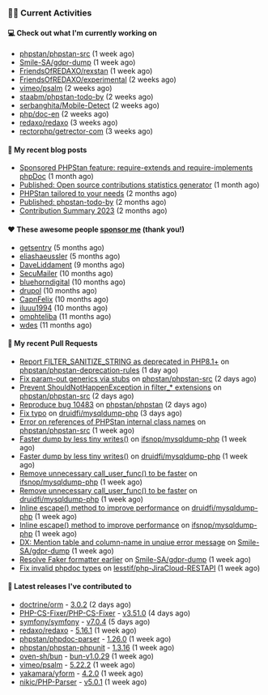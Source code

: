 ### 👨‍💻 Current Activities


#### 💻 Check out what I'm currently working on

- [phpstan/phpstan-src](https://github.com/phpstan/phpstan-src) (1 week ago)
- [Smile-SA/gdpr-dump](https://github.com/Smile-SA/gdpr-dump) (1 week ago)
- [FriendsOfREDAXO/rexstan](https://github.com/FriendsOfREDAXO/rexstan) (1 week ago)
- [FriendsOfREDAXO/experimental](https://github.com/FriendsOfREDAXO/experimental) (2 weeks ago)
- [vimeo/psalm](https://github.com/vimeo/psalm) (2 weeks ago)
- [staabm/phpstan-todo-by](https://github.com/staabm/phpstan-todo-by) (2 weeks ago)
- [serbanghita/Mobile-Detect](https://github.com/serbanghita/Mobile-Detect) (2 weeks ago)
- [php/doc-en](https://github.com/php/doc-en) (2 weeks ago)
- [redaxo/redaxo](https://github.com/redaxo/redaxo) (3 weeks ago)
- [rectorphp/getrector-com](https://github.com/rectorphp/getrector-com) (3 weeks ago)


#### 📜 My recent blog posts

- [Sponsored PHPStan feature: require-extends and require-implements phpDoc](https://staabm.github.io/2024/01/15/phpstan-require-extends-implements.html) (1 month ago)
- [Published: Open source contributions statistics generator](https://staabm.github.io/2024/01/10/oss-contribs-published.html) (1 month ago)
- [PHPStan tailored to your needs](https://staabm.github.io/2024/01/01/phpstan-customizing.html) (2 months ago)
- [Published: phpstan-todo-by](https://staabm.github.io/2023/12/17/phpstan-todo-by-published.html) (2 months ago)
- [Contribution Summary 2023](https://staabm.github.io/2023/12/07/contribution-summary-2023.html) (2 months ago)


#### ❤️ These awesome people [sponsor me](https://github.com/sponsors/staabm) (thank you!)

- [getsentry](https://github.com/getsentry) (5 months ago)
- [eliashaeussler](https://github.com/eliashaeussler) (5 months ago)
- [DaveLiddament](https://github.com/DaveLiddament) (9 months ago)
- [SecuMailer](https://github.com/SecuMailer) (10 months ago)
- [bluehorndigital](https://github.com/bluehorndigital) (10 months ago)
- [drupol](https://github.com/drupol) (10 months ago)
- [CapnFelix](https://github.com/CapnFelix) (10 months ago)
- [iluuu1994](https://github.com/iluuu1994) (10 months ago)
- [omphteliba](https://github.com/omphteliba) (11 months ago)
- [wdes](https://github.com/wdes) (11 months ago)


#### 🔨 My recent Pull Requests

- [Report FILTER_SANITIZE_STRING as deprecated in PHP8.1&#43;](https://github.com/phpstan/phpstan-deprecation-rules/pull/112) on [phpstan/phpstan-deprecation-rules](https://github.com/phpstan/phpstan-deprecation-rules) (1 day ago)
- [Fix param-out generics via stubs](https://github.com/phpstan/phpstan-src/pull/2952) on [phpstan/phpstan-src](https://github.com/phpstan/phpstan-src) (2 days ago)
- [Prevent ShouldNotHappenException in filter_* extensions](https://github.com/phpstan/phpstan-src/pull/2951) on [phpstan/phpstan-src](https://github.com/phpstan/phpstan-src) (2 days ago)
- [Reproduce bug 10483](https://github.com/phpstan/phpstan/pull/10661) on [phpstan/phpstan](https://github.com/phpstan/phpstan) (2 days ago)
- [Fix typo](https://github.com/druidfi/mysqldump-php/pull/41) on [druidfi/mysqldump-php](https://github.com/druidfi/mysqldump-php) (3 days ago)
- [Error on references of PHPStan internal class names](https://github.com/phpstan/phpstan-src/pull/2932) on [phpstan/phpstan-src](https://github.com/phpstan/phpstan-src) (1 week ago)
- [Faster dump by less tiny writes()](https://github.com/ifsnop/mysqldump-php/pull/280) on [ifsnop/mysqldump-php](https://github.com/ifsnop/mysqldump-php) (1 week ago)
- [Faster dump by less tiny writes()](https://github.com/druidfi/mysqldump-php/pull/37) on [druidfi/mysqldump-php](https://github.com/druidfi/mysqldump-php) (1 week ago)
- [Remove unnecessary call_user_func() to be faster](https://github.com/ifsnop/mysqldump-php/pull/278) on [ifsnop/mysqldump-php](https://github.com/ifsnop/mysqldump-php) (1 week ago)
- [Remove unnecessary call_user_func() to be faster](https://github.com/druidfi/mysqldump-php/pull/36) on [druidfi/mysqldump-php](https://github.com/druidfi/mysqldump-php) (1 week ago)
- [Inline escape() method to improve performance](https://github.com/druidfi/mysqldump-php/pull/34) on [druidfi/mysqldump-php](https://github.com/druidfi/mysqldump-php) (1 week ago)
- [Inline escape() method to improve performance](https://github.com/ifsnop/mysqldump-php/pull/277) on [ifsnop/mysqldump-php](https://github.com/ifsnop/mysqldump-php) (1 week ago)
- [DX: Mention table and column-name in unqiue error message](https://github.com/Smile-SA/gdpr-dump/pull/110) on [Smile-SA/gdpr-dump](https://github.com/Smile-SA/gdpr-dump) (1 week ago)
- [Resolve Faker formatter earlier](https://github.com/Smile-SA/gdpr-dump/pull/108) on [Smile-SA/gdpr-dump](https://github.com/Smile-SA/gdpr-dump) (1 week ago)
- [Fix invalid phpdoc types](https://github.com/lesstif/php-JiraCloud-RESTAPI/pull/74) on [lesstif/php-JiraCloud-RESTAPI](https://github.com/lesstif/php-JiraCloud-RESTAPI) (1 week ago)


#### 🔭 Latest releases I've contributed to

- [doctrine/orm](https://github.com/doctrine/orm) - [3.0.2](https://github.com/doctrine/orm/releases/tag/3.0.2) (2 days ago)
- [PHP-CS-Fixer/PHP-CS-Fixer](https://github.com/PHP-CS-Fixer/PHP-CS-Fixer) - [v3.51.0](https://github.com/PHP-CS-Fixer/PHP-CS-Fixer/releases/tag/v3.51.0) (4 days ago)
- [symfony/symfony](https://github.com/symfony/symfony) - [v7.0.4](https://github.com/symfony/symfony/releases/tag/v7.0.4) (5 days ago)
- [redaxo/redaxo](https://github.com/redaxo/redaxo) - [5.16.1](https://github.com/redaxo/redaxo/releases/tag/5.16.1) (1 week ago)
- [phpstan/phpdoc-parser](https://github.com/phpstan/phpdoc-parser) - [1.26.0](https://github.com/phpstan/phpdoc-parser/releases/tag/1.26.0) (1 week ago)
- [phpstan/phpstan-phpunit](https://github.com/phpstan/phpstan-phpunit) - [1.3.16](https://github.com/phpstan/phpstan-phpunit/releases/tag/1.3.16) (1 week ago)
- [oven-sh/bun](https://github.com/oven-sh/bun) - [bun-v1.0.29](https://github.com/oven-sh/bun/releases/tag/bun-v1.0.29) (1 week ago)
- [vimeo/psalm](https://github.com/vimeo/psalm) - [5.22.2](https://github.com/vimeo/psalm/releases/tag/5.22.2) (1 week ago)
- [yakamara/yform](https://github.com/yakamara/yform) - [4.2.0](https://github.com/yakamara/yform/releases/tag/4.2.0) (1 week ago)
- [nikic/PHP-Parser](https://github.com/nikic/PHP-Parser) - [v5.0.1](https://github.com/nikic/PHP-Parser/releases/tag/v5.0.1) (1 week ago)
